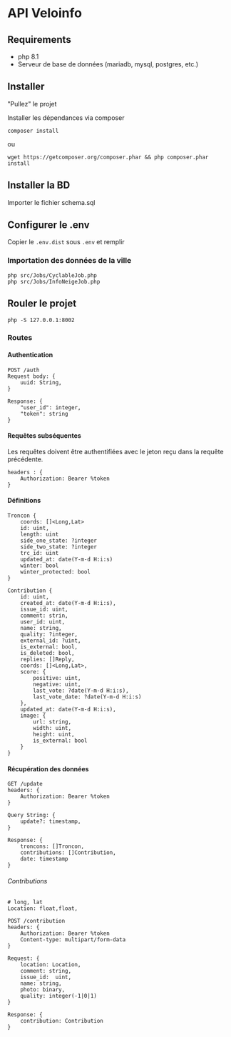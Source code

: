 # API Veloinfo

## Requirements

- php 8.1
- Serveur de base de données (mariadb, mysql, postgres, etc.)

## Installer
"Pullez" le projet

Installer les dépendances via composer

`composer install`

ou

``wget https://getcomposer.org/composer.phar && php composer.phar install``


## Installer la BD

Importer le fichier schema.sql

## Configurer le .env

Copier le `.env.dist` sous `.env` et remplir

### Importation des données de la ville

```
php src/Jobs/CyclableJob.php
php src/Jobs/InfoNeigeJob.php
```

## Rouler le projet

`php -S 127.0.0.1:8002`

### Routes

#### Authentication

```
POST /auth
Request body: {
    uuid: String,
}

Response: {
    "user_id": integer,
    "token": string
}
```

#### Requêtes subséquentes

Les requêtes doivent être authentifiées avec le jeton reçu dans la requête précédente.

```
headers : {
    Authorization: Bearer %token
}
```

#### Définitions

```
Troncon {
    coords: []<Long,Lat>
    id: uint,
    length: uint
    side_one_state: ?integer 
    side_two_state: ?integer
    trc_id: uint
    updated_at: date(Y-m-d H:i:s)
    winter: bool
    winter_protected: bool
}

Contribution {
    id: uint,
    created_at: date(Y-m-d H:i:s),
    issue_id: uint,
    comment: strin,
    user_id: uint,
    name: string,
    quality: ?integer,
    external_id: ?uint,
    is_external: bool,
    is_deleted: bool,
    replies: []Reply,
    coords: []<Long,Lat>,
    score: {
        positive: uint,
        negative: uint,
        last_vote: ?date(Y-m-d H:i:s),
        last_vote_date: ?date(Y-m-d H:i:s)
    },
    updated_at: date(Y-m-d H:i:s),
    image: {
        url: string,
        width: uint,
        height: uint,
        is_external: bool
    }
}
```
#### Récupération des données

```
GET /update
headers: {
    Authorization: Bearer %token
}

Query String: {
    update?: timestamp,
}

Response: {
    troncons: []Troncon,
    contributions: []Contribution,
    date: timestamp
}
```
###### Contributions

```
# long, lat
Location: float,float, 
```

```
POST /contribution
headers: {
    Authorization: Bearer %token
    Content-type: multipart/form-data
}

Request: {
    location: Location,
    comment: string,
    issue_id:  uint,
    name: string,
    photo: binary,
    quality: integer(-1|0|1)
}

Response: {
    contribution: Contribution
}
```